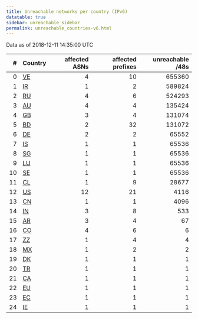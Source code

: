 ```yaml
---
title: Unreachable networks per country (IPv6)
datatable: true
sidebar: unreachable_sidebar
permalink: unreachable_countries-v6.html
---
```


Data as of 2018-12-11 14:35:00 UTC

<div class="datatable-begin"></div>

|   # | Country                      |   affected ASNs |   affected prefixes |   unreachable /48s |
|----:|:-----------------------------|----------------:|--------------------:|-------------------:|
|   0 | [VE](unreachable_ve-v6.html) |               4 |                  10 |             655360 |
|   1 | [IR](unreachable_ir-v6.html) |               1 |                   2 |             589824 |
|   2 | [RU](unreachable_ru-v6.html) |               4 |                   6 |             524293 |
|   3 | [AU](unreachable_au-v6.html) |               4 |                   4 |             135424 |
|   4 | [GB](unreachable_gb-v6.html) |               3 |                   4 |             131074 |
|   5 | [BD](unreachable_bd-v6.html) |               2 |                  32 |             131072 |
|   6 | [DE](unreachable_de-v6.html) |               2 |                   2 |              65552 |
|   7 | [IS](unreachable_is-v6.html) |               1 |                   1 |              65536 |
|   8 | [SG](unreachable_sg-v6.html) |               1 |                   1 |              65536 |
|   9 | [LU](unreachable_lu-v6.html) |               1 |                   1 |              65536 |
|  10 | [SE](unreachable_se-v6.html) |               1 |                   1 |              65536 |
|  11 | [CL](unreachable_cl-v6.html) |               1 |                   9 |              28677 |
|  12 | [US](unreachable_us-v6.html) |              12 |                  21 |               4116 |
|  13 | [CN](unreachable_cn-v6.html) |               1 |                   1 |               4096 |
|  14 | [IN](unreachable_in-v6.html) |               3 |                   8 |                533 |
|  15 | [AR](unreachable_ar-v6.html) |               3 |                   4 |                 67 |
|  16 | [CO](unreachable_co-v6.html) |               4 |                   6 |                  6 |
|  17 | [ZZ](unreachable_zz-v6.html) |               1 |                   4 |                  4 |
|  18 | [MX](unreachable_mx-v6.html) |               1 |                   2 |                  2 |
|  19 | [DK](unreachable_dk-v6.html) |               1 |                   1 |                  1 |
|  20 | [TR](unreachable_tr-v6.html) |               1 |                   1 |                  1 |
|  21 | [CA](unreachable_ca-v6.html) |               1 |                   1 |                  1 |
|  22 | [EU](unreachable_eu-v6.html) |               1 |                   1 |                  1 |
|  23 | [EC](unreachable_ec-v6.html) |               1 |                   1 |                  1 |
|  24 | [IE](unreachable_ie-v6.html) |               1 |                   1 |                  1 |

<div class="datatable-end"></div>